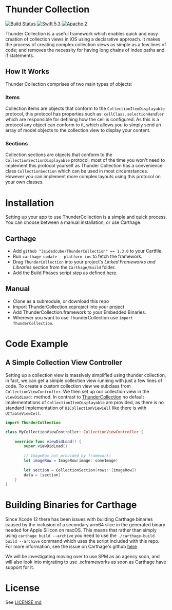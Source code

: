 # Thunder Collection

[![Build Status](https://travis-ci.org/3sidedcube/ThunderCollection.svg)](https://travis-ci.org/3sidedcube/ThunderCollection) [![Swift 5.3](http://img.shields.io/badge/swift-5.3-brightgreen.svg)](https://swift.org/blog/swift-5-3-released/) [![Apache 2](https://img.shields.io/badge/license-Apache%202-brightgreen.svg)](LICENSE.md)

Thunder Collection is a useful framework which enables quick and easy creation of collection views in iOS using a declarative approach. It makes the process of creating complex collection views as simple as a few lines of code; and removes the necessity for having long chains of index paths and if statements.

## How It Works

Thunder Collection comprises of two main types of objects:

### Items

Collection items are objects that conform to the `CollectionItemDisplayable` protocol, this protocol has properties such as: `cellClass`, `selectionHandler` which are responsible for defining how the cell is configured. As this is a protocol any object can conform to it, which allows you to simply send an array of model objects to the collection view to display your content.

### Sections

Collection sections are objects that conform to the `CollectionSectionDisplayable` protocol, most of the time you won't need to implement this protocol yourself as Thunder Collection has a convenience class `CollectionSection` which can be used in most circumstances. However you can implement more complex layouts using this protocol on your own classes.

# Installation

Setting up your app to use ThunderCollection is a simple and quick process. You can choose between a manual installation, or use Carthage.

## Carthage

- Add `github "3sidedcube/ThunderCollection" == 1.3.0` to your Cartfile.
- Run `carthage update --platform ios` to fetch the framework.
- Drag `ThunderCollection` into your project's _Linked Frameworks and Libraries_ section from the `Carthage/Build` folder.
- Add the Build Phases script step as defined [here](https://github.com/Carthage/Carthage#if-youre-building-for-ios-tvos-or-watchos).

## Manual

- Clone as a submodule, or download this repo
- Import ThunderCollection.xcproject into your project
- Add ThunderCollection.framework to your Embedded Binaries.
- Wherever you want to use ThunderCollection use `import ThunderCollection`.

# Code Example
## A Simple Collection View Controller

Setting up a collection view is massively simplified using thunder collection, in fact, we can get a simple collection view running with just a few lines of code. To create a custom collection view we subclass from `CollectionViewController`. We then set up our collection view in the `viewDidLoad:` method. In contrast to [ThunderCollection](https://github.com/3sidedcube/iOS-ThunderCollection) no default implementations of `CollectionItemDisplayable` are provided, as there is no standard implementation of `UICollectionViewCell` like there is with `UITableViewCell`.

```swift
import ThunderCollection

class MyCollectionViewController: CollectionViewController {
    
    override func viewDidLoad() {
        super.viewDidLoad()
        
        // ImageRow not provided by framework!
        let imageRow = ImageRow(image: someImage)
        
        let section = CollectionSection(rows: [imageRow])
        data = [section]
    }
}
```

# Building Binaries for Carthage

Since Xcode 12 there has been issues with building Carthage binaries caused by the inclusion of a secondary arm64 slice in the generated binary needed for Apple Silicon on macOS. This means that rather than simply using `carthage build --archive` you need to use the `./carthage-build build --archive` command which uses the script included with this repo. For more information, see the issue on Carthage's github [here](https://github.com/Carthage/Carthage/issues/3019)

We will be investigating moving over to use SPM as an agency soon, and will also look into migrating to use .xcframeworks as soon as Carthage have support for it.
	
# License
See [LICENSE.md](LICENSE.md)

